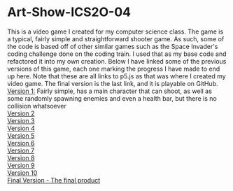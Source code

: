 # Art-Show-ICS2O-04
This is a video game I created for my computer science class. The game is a typical, fairly simple and straightforward shooter game. As such, some of the code is based off of other similar games such as the Space Invader's coding challenge done on the coding train. I used that as my base code and refactored it into my own creation. Below I have linked some of the previous versions of this game, each one marking the progress I have made to end up here. Note that these are all links to p5.js as that was where I created my video game. The final version is the last link, and it is playable on GitHub. <br />
[Version 1:](https://editor.p5js.org/vbala3/sketches/MAaq9-ucX) Fairly simple, has a main character that can shoot, as well as some randomly spawning enemies and even a health bar, but there is no collision whatsoever <br />
[Version 2](https://editor.p5js.org/vbala3/sketches/9WUVEYQWr) <br />
[Version 3](https://editor.p5js.org/vbala3/sketches/m6SIpJ7Dp) <br />
[Version 4](https://editor.p5js.org/vbala3/sketches/oMZtio91y) <br />
[Version 5](https://editor.p5js.org/vbala3/sketches/1_kFt0Iu1) <br />
[Version 6](https://editor.p5js.org/vbala3/sketches/RwvhMe8k7) <br />
[Version 7](https://editor.p5js.org/vbala3/sketches/P6-1hbc0M) <br />
[Version 8](https://editor.p5js.org/vbala3/sketches/eSjSWUN0Y) <br />
[Version 9](https://editor.p5js.org/vbala3/sketches/W7u3jSfq_) <br />
[Version 10](https://editor.p5js.org/vbala3/sketches/WwnWBuNVr) <br />
[Final Version - The final product](https://editor.p5js.org/vbala3/sketches/WwnWBuNVr) <br />
